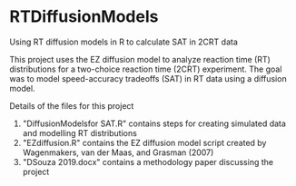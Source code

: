 # RTDiffusionModels
Using RT diffusion models in R to calculate SAT in 2CRT data

This project uses the EZ diffusion model to analyze reaction time (RT) distributions for a two-choice reaction time (2CRT) experiment. 
The goal was to model speed-accuracy tradeoffs (SAT) in RT data using a diffusion model.

Details of the files for this project
1. "DiffusionModelsfor SAT.R" contains steps for creating simulated data and modelling RT distributions
2. "EZdiffusion.R" contains the EZ diffusion model script created by Wagenmakers, van der Maas, and Grasman (2007)
3. "DSouza 2019.docx" contains a methodology paper discussing the project
